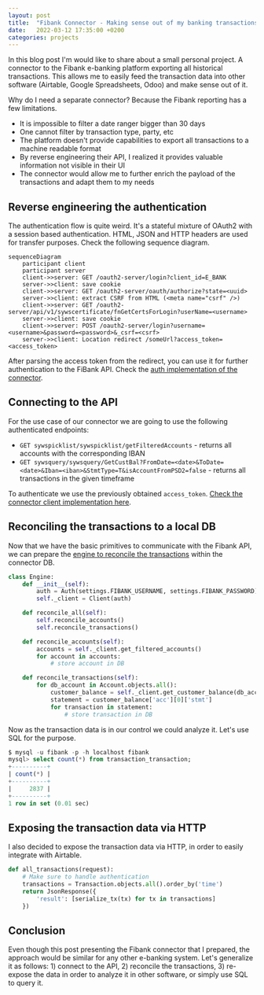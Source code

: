 ```yaml
---
layout: post
title:  "Fibank Connector - Making sense out of my banking transactions"
date:   2022-03-12 17:35:00 +0200
categories: projects
---
```


In this blog post I'm would like to share about a small personal project. A connector to the Fibank e-banking platform exporting all historical transactions. This allows me to easily feed the transaction data into other software (Airtable, Google Spreadsheets, Odoo) and make sense out of it.

Why do I need a separate connector? Because the Fibank reporting has a few limitations.

- It is impossible to filter a date ranger bigger than 30 days
- One cannot filter by transaction type, party, etc
- The platform doesn't provide capabilities to export all transactions to a machine readable format
- By reverse engineering their API, I realized it provides valuable information not visible in their UI
- The connector would allow me to further enrich the payload of the transactions and adapt them to my needs

## Reverse engineering the authentication

The authentication flow is quite weird. It's a stateful mixture of OAuth2 with a session based authentication. HTML, JSON and HTTP headers are used for transfer purposes. Check the following sequence diagram.

```mermaid
sequenceDiagram
    participant client
    participant server
    client->>server: GET /oauth2-server/login?client_id=E_BANK
    server->>client: save cookie
    client->>server: GET /oauth2-server/oauth/authorize?state=<uuid>
    server->>client: extract CSRF from HTML (<meta name="csrf" />)
    client->>server: GET /oauth2-server/api/v1/sywscertificate/fnGetCertsForLogin?userName=<username>
    server->>client: save cookie
    client->>server: POST /oauth2-server/login?username=<username>&password=<password>&_csrf=<csrf>
    server->>client: Location redirect /someUrl?access_token=<access_token>
```

After parsing the access token from the redirect, you can use it for further authentication to the FiBank API. Check the [auth implementation of the connector](https://github.com/jordanjambazov/fibank-connector/blob/880b972ea13e8e9d5203c82036f7d5b6172c9961/connector/auth.py).

## Connecting to the API

For the use case of our connector we are going to use the following authenticated endpoints:

- `GET sywspicklist/sywspicklist/getFilteredAccounts` - returns all accounts with the corresponding IBAN
- `GET sywsquery/sywsquery/GetCustBal?FromDate=<date>&ToDate=<date>&Iban=<iban>&StmtType=T&isAccountFromPSD2=false` - returns all transactions in the given timeframe

To authenticate we use the previously obtained `access_token`. [Check the connector client implementation here](https://github.com/jordanjambazov/fibank-connector/blob/04dbf55be31fb0a46d4d32299b4ed28e4117cb73/connector/client.py).

## Reconciling the transactions to a local DB

Now that we have the basic primitives to communicate with the Fibank API, we can prepare the [engine to reconcile the transactions](https://github.com/jordanjambazov/fibank-connector/blob/master/connector/engine/engine.py) within the connector DB.

```python
class Engine:
    def __init__(self):
        auth = Auth(settings.FIBANK_USERNAME, settings.FIBANK_PASSWORD)
        self._client = Client(auth)

    def reconcile_all(self):
        self.reconcile_accounts()
        self.reconcile_transactions()

    def reconcile_accounts(self):
        accounts = self._client.get_filtered_accounts()
        for account in accounts:
            # store account in DB

    def reconcile_transactions(self):
        for db_account in Account.objects.all():
            customer_balance = self._client.get_customer_balance(db_account.iban)
            statement = customer_balance['acc'][0]['stmt']
            for transaction in statement:
                # store transaction in DB
```

Now as the transaction data is in our control we could analyze it. Let's use SQL for the purpose.

```sql
$ mysql -u fibank -p -h localhost fibank
mysql> select count(*) from transaction_transaction;
+----------+
| count(*) |
+----------+
|     2837 |
+----------+
1 row in set (0.01 sec)
```

## Exposing the transaction data via HTTP

I also decided to expose the transaction data via HTTP, in order to easily integrate with Airtable.

```python
def all_transactions(request):
    # Make sure to handle authentication
    transactions = Transaction.objects.all().order_by('time')
    return JsonResponse({
        'result': [serialize_tx(tx) for tx in transactions]
    })
```

## Conclusion

Even though this post presenting the Fibank connector that I prepared, the approach would be similar for any other e-banking system. Let's generalize it as follows: 1) connect to the API, 2) reconcile the transactions, 3) re-expose the data in order to analyze it in other software, or simply use SQL to query it.

